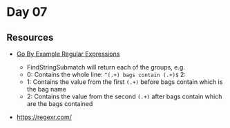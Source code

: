 # Day 07

## Resources

* [Go By Example Regular Expressions](https://gobyexample.com/regular-expressions)
    * FindStringSubmatch will return each of the groups, e.g. 
    * 0: Contains the whole line: `^(.+) bags contain (.+)$` 2: 
    * 1: Contains the value from the first `(.+)` before bags contain which is the bag name
    * 2: Contains the value from the second `(.+)` after bags contain which are the bags contained

* https://regexr.com/